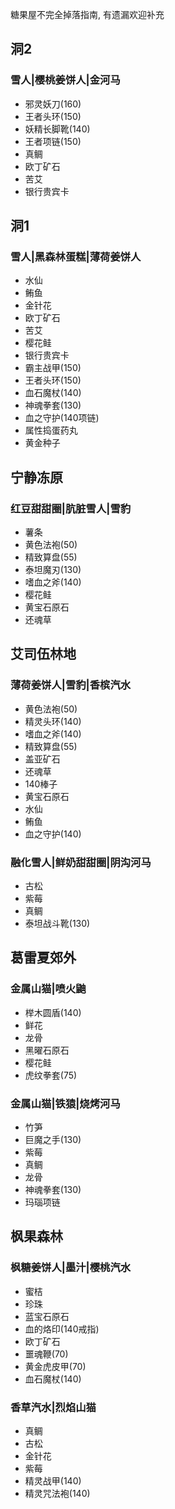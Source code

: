 糖果屋不完全掉落指南, 有遗漏欢迎补充

## 洞2

### 雪人|樱桃姜饼人|金河马

- 邪灵妖刀(160)
- 王者头环(150)
- 妖精长脚靴(140)
- 王者项链(150)
- 真鲷
- 欧丁矿石
- 苦艾
- 银行贵宾卡


## 洞1

### 雪人|黑森林蛋糕|薄荷姜饼人

- 水仙
- 鲔鱼
- 金针花
- 欧丁矿石
- 苦艾
- 樱花鲑
- 银行贵宾卡
- 霸主战甲(150)
- 王者头环(150)
- 血石魔杖(140)
- 神魂拳套(130)
- 血之守护(140项链)
- 属性捣蛋药丸
- 黄金种子

## 宁静冻原

### 红豆甜甜圈|肮脏雪人|雪豹

- 薯条
- 黄色法袍(50)
- 精致算盘(55)
- 泰坦魔刃(130)
- 嗜血之斧(140)
- 樱花鲑
- 黄宝石原石
- 还魂草

## 艾司伍林地

### 薄荷姜饼人|雪豹|香槟汽水

- 黄色法袍(50)
- 精灵头环(140)
- 嗜血之斧(140)
- 精致算盘(55)
- 盖亚矿石
- 还魂草
- 140棒子
- 黄宝石原石
- 水仙
- 鲔鱼
- 血之守护(140)

### 融化雪人|鲜奶甜甜圈|阴沟河马

- 古松
- 紫莓
- 真鲷
- 泰坦战斗靴(130)


## 葛雷夏郊外

### 金属山猫|喷火鼬

- 榉木圆盾(140)
- 鲜花
- 龙骨
- 黑曜石原石
- 樱花鲑
- 虎纹拳套(75)

### 金属山猫|铁猿|烧烤河马

- 竹笋
- 巨魔之手(130)
- 紫莓
- 真鲷
- 龙骨
- 神魂拳套(130)
- 玛瑙项链

## 枫果森林

### 枫糖姜饼人|墨汁|樱桃汽水

- 蜜桔
- 珍珠
- 蓝宝石原石
- 血的烙印(140戒指)
- 欧丁矿石
- 噩魂鞭(70)
- 黄金虎皮甲(70)
- 血石魔杖(140)

### 香草汽水|烈焰山猫

- 真鲷
- 古松
- 金针花
- 紫莓
- 精灵战甲(140)
- 精灵咒法袍(140)